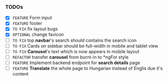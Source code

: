 ### TODOs

- [x] `FEATURE` Form input
- [x] `FEATURE` footer
- [x] `TO FIX` fix layout bugs 
- [x] `OPTIONAL` change favicon
- [ ] `TO FIX` top __navbar__'s search should contains the search icon
- [ ] `TO FIX` Cards on sidebar should be full-width in mobile and tablet view
- [ ] `TO FIX` __Carousel__'s text which is now appears in mobile layout
- [ ] `REFACTOR` transfer __carousel__ from burnt-in to \*ngFor style
- [ ] `FEATURE` Implement backend endpoint for __search details__ page
- [ ] `FEATURE` __Translate__ the whole page to Hungarian instead of Englis due it's content
